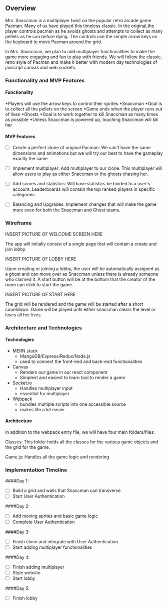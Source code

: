 ## Overview

Mrs. Snaccman is a multiplayer twist on the popular retro arcade game Pacman. Many of us have played this timeless classic. In the original,the player controls pacman as he avoids ghosts and attempts to collect as many pellets as he can before dying. The controls use the simple arrow keys on the keyboard to move Pacman around the grid.

In Mrs. Snaccman, we plan to add multiplayer functionalities to make the game more engaging and fun to play with friends. We will follow the classic, retro style of Pacman and make it better with modern day technologies of javscript canvas and web sockets.

### Functionality and MVP Features

#### Functionality
*Players will use the arrow keys to control their sprites
*Snaccman
    *Goal is to collect all the pellets on the screen
    *Game ends when the player runs out of lives
*Ghosts
    *Goal is to work together to kill Snaccman as many times as possible
    *Unless Snaccman is powered up, touching Snaccman will kill her

#### MVP Features

- [ ] Create a perfect clone of original Pacman: We can't have the same dimensions and animations but we will try our best to have the gameplay exactly the same

- [ ] Implement multiplayer: Add multiplayer to our clone. This multiplayer will allow users to play as either Snaccman or the ghosts chasing her.

- [ ] Add scores and statistics: Will have statistics be binded to a user's account. Leaderboards will contain the top ranked players in specific categories.

- [ ] Balancing and Upgrades: Implement changes that will make the game more even for both the Snaccman and Ghost teams.

### Wireframe
INSERT PICTURE OF WELCOME SCREEN HERE

The app will initially consist of a single page that will contain a create and join lobby. 

INSERT PICTURE OF LOBBY HERE

Upon creating or joining a lobby, the user will be automatically assigned as a ghost and can move over as Snaccman unless there is already someone who claimed it. A start button will be at the bottom that the creator of the room can click to start the game.

INSERT PICTURE OF START HERE

The grid will be rendered and the game will be started after a short countdown. Game will be played until either snaccman clears the level or loses all her lives.

### Architecture and Technologies

#### Technologies 
* MERN stack
    * MangoDB/Express/Redux/Node.js
    * used to connect the front-end and back-end functionalities
* Canvas
    * Renders our game in our react component
    * Simplest and easiest to learn tool to render a game
* Socket.io
    * Handles multiplayer input
    * essential for multiplayer
* Webpack
    * bundles multiple scripts into one accessible source
    * makes life a lot easier

#### Architecture
In addition to the webpack entry file, we will have four main folders/files:

Classes: This folder holds all the classes for the various game objects and the grid for the game.

Game.js: Handles all the game logic and rendering

### Implementation Timeline
####Day 1:

- [ ] Build a grid and walls that Snaccman can transverse
- [ ] Start User Authentication

####Day 2:
- [ ] Add moving sprites and basic game logic
- [ ] Complete User Authentication

####Day 3:
- [ ] Finish clone and integrate with User Authentication
- [ ] Start adding multiplayer functionalities

####Day 4:
- [ ] Finish adding multiplayer
- [ ] Style website
- [ ] Start lobby

####Day 5: 
- [ ] Finish lobby
